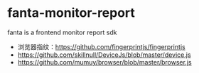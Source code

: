 # fanta-monitor-report
fanta is a frontend monitor report sdk

* 浏览器指纹：https://github.com/fingerprintjs/fingerprintjs
* https://github.com/skillnull/DeviceJs/blob/master/device.js
* https://github.com/mumuy/browser/blob/master/browser.js
